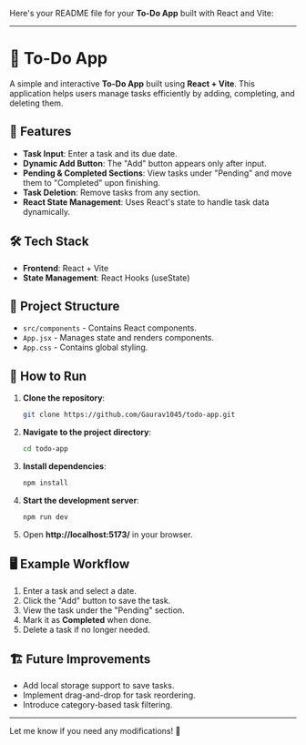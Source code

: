 Here's your README file for your **To-Do App** built with React and Vite:

---

# 📝 To-Do App  

A simple and interactive **To-Do App** built using **React + Vite**. This application helps users manage tasks efficiently by adding, completing, and deleting them.

## 🚀 Features  
- **Task Input**: Enter a task and its due date.  
- **Dynamic Add Button**: The "Add" button appears only after input.  
- **Pending & Completed Sections**: View tasks under "Pending" and move them to "Completed" upon finishing.  
- **Task Deletion**: Remove tasks from any section.  
- **React State Management**: Uses React's state to handle task data dynamically.  

## 🛠️ Tech Stack  
- **Frontend**: React + Vite  
- **State Management**: React Hooks (useState)  

## 📂 Project Structure  
- `src/components` - Contains React components.  
- `App.jsx` - Manages state and renders components.  
- `App.css` - Contains global styling. 

## 🎯 How to Run  
1. **Clone the repository**:  
   ```bash
   git clone https://github.com/Gaurav1045/todo-app.git
   ```
2. **Navigate to the project directory**:  
   ```bash
   cd todo-app
   ```
3. **Install dependencies**:  
   ```bash
   npm install
   ```
4. **Start the development server**:  
   ```bash
   npm run dev
   ```
5. Open **http://localhost:5173/** in your browser.  

## 🖥️ Example Workflow  
1. Enter a task and select a date.  
2. Click the "Add" button to save the task.  
3. View the task under the "Pending" section.  
4. Mark it as **Completed** when done.  
5. Delete a task if no longer needed.  

## 🏗️ Future Improvements  
- Add local storage support to save tasks.  
- Implement drag-and-drop for task reordering.  
- Introduce category-based task filtering.  

---

Let me know if you need any modifications! 🚀
